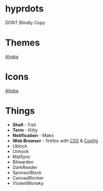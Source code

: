 # hyprdots

DONT Blindly Copy 


# Themes
[Ahoka](https://github.com/ahodesuka/dotfiles/tree/master)

# Icons
[Ahoka](https://github.com/ahodesuka/dotfiles/tree/master)

# Things
- **Shell** - Fish
- **Term** - Kitty
- **Notification** - Mako
- **Web Browser** - firefox with [CSS](https://github.com/p3nguin-kun/penguinFox) & [Config](https://github.com/yokoffing/BetterFox)
-   Ublock
-   Unhook
-   MalSync
-   Bitwarden
-   DarkReader
-   SponsorBlock
-   CanvasBlocker
-   ViolentMoneky
